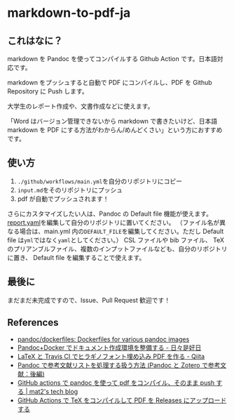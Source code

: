 # markdown-to-pdf-ja

## これはなに？

markdown を Pandoc を使ってコンパイルする Github Action です。日本語対応です。

markdown をプッシュすると自動で PDF にコンパイルし、PDF を Github Repository に Push します。

大学生のレポート作成や、文書作成などに使えます。

「Word はバージョン管理できないから markdown で書きたいけど、日本語 markdown を PDF にする方法がわからん/めんどくさい」という方におすすめです。

## 使い方

1. `./github/workflows/main.yml`を自分のリポジトリにコピー
1. `input.md`をそのリポジトリにプッシュ
1. pdf が自動でプッシュされます！

さらにカスタマイズしたい人は、Pandoc の Default file 機能が使えます。
[report.yaml](report.yaml)を編集して自分のリポジトリに置いてください。
（ファイル名が異なる場合は、main.yml 内の`DEFAULT_FILE`を編集してください。ただし Default file は`yml`ではなく`yaml`としてください。）
 CSL ファイルや bib ファイル、 TeX のプリアンブルファイル、複数のインプットファイルなども、自分のリポジトリに置き、 Default file を編集することで使えます。

## 最後に

まだまだ未完成ですので、Issue、Pull Request 歓迎です！

## References

- [pandoc/dockerfiles: Dockerfiles for various pandoc images](https://github.com/pandoc/dockerfiles)
- [Pandoc+Docker でドキュメント作成環境を整備する - 日々是好日](https://kcpoipoi.hatenablog.com/entry/2020/07/27/120438)
- [LaTeX と Travis CI でヒラギノフォント埋め込み PDF を作る - Qiita](https://qiita.com/yyu/items/e3451caa86779b94abe1)
- [Pandoc で参考文献リストを処理する扱う方法 (Pandoc と Zotero で参考文献：後編)](https://zenn.dev/sky_y/articles/pandoc-advent-2020-bib2)
- [GitHub actions で pandoc を使って pdf をコンパイル、そのまま push する | mat2's tech blog](https://mat2.net/posts/2020/01/09/github-actions-with-pandoc.html)
- [GitHub Actions で TeX をコンパイルして PDF を Releases にアップロードする](https://zenn.dev/ganariya/articles/platex-github-action)
